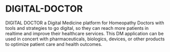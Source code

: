 # DIGITAL-DOCTOR
DIGITAL DOCTOR a Digital Medicine platform  for Homeopathy Doctors with tools and strategies to go digital, so they can reach more patients in realtime and improve their healthcare services. This DM application can be used in concert with pharmaceuticals, biologics, devices, or other products to optimize patient care and health outcomes.
